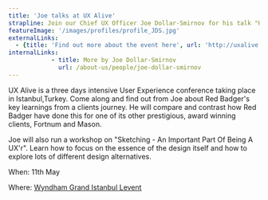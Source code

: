 ```yaml
---
title: 'Joe talks at UX Alive'
strapline: Join our Chief UX Officer Joe Dollar-Smirnov for his talk "Helping A Broadsheet Get Lean"
featureImage: '/images/profiles/profile_JDS.jpg'
externalLinks:
  - {title: 'Find out more about the event here', url: 'http://uxalive.com/?utm_source=google&utm_medium=cpc&utm_campaign=europe-conference-search&gclid=CLqBme2mmswCFdgaGwodKc8Lug'}
internalLinks:
            - title: More by Joe Dollar-Smirnov
              url: /about-us/people/joe-dollar-smirnov
---
```

UX Alive is a three days intensive User Experience conference taking place in Istanbul,Turkey. Come along and find out from Joe about Red Badger's key learnings from a clients journey. He will compare and contrast how Red Badger have done this for one of its other prestigious, award winning clients, Fortnum and Mason.

Joe will also run a workshop on "Sketching - An Important Part Of Being A UX'r". Learn how to focus on the essence of the design itself and how to explore lots of different design alternatives.


When: 11th May

Where: [Wyndham Grand Istanbul Levent](https://www.google.com.tr/maps/place/Wyndham+Grand+%C4%B0stanbul+Levent/@41.077168,29.012801,15z/data=!4m2!3m1!1s0x0:0xa0af309a39981950?shorturl=1)
